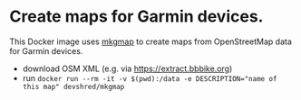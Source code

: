 # Create maps for Garmin devices.

This Docker image uses [mkgmap](https://www.mkgmap.org.uk/) to create maps from OpenStreetMap data for Garmin devices.

- download OSM XML (e.g. via https://extract.bbbike.org)
- run ```docker run --rm -it -v $(pwd):/data -e DESCRIPTION="name of this map" devshred/mkgmap```